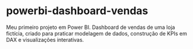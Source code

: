 # powerbi-dashboard-vendas
Meu primeiro projeto em Power BI. Dashboard de vendas de uma loja fictícia, criado para praticar modelagem de dados, construção de KPIs em DAX e visualizações interativas.

